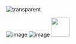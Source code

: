 ![transparent](https://capsule-render.vercel.app/api?type=transparent&fontColor=703ee5&text=HEY%20THERE&height=130&fontSize=60&descAlignY=75&descAlign=center)

![image](https://github.com/sharonye0/sharonye0/assets/86781708/01b75834-a7bb-4a71-82e9-c54388d1efab)
![image](https://github.com/sharonye0/sharonye0/assets/86781708/06664c07-9ea3-4df3-b6ac-11402590c3f3)
<a>
  <img height="50" src=""/>
</a>




<!--
**sharonye0/sharonye0** is a ✨ _special_ ✨ repository because its `README.md` (this file) appears on your GitHub profile.

Here are some ideas to get you started:
- 🔭 I’m currently working on ...
- 🌱 I’m currently learning ...
- 👯 I’m looking to collaborate on ...
- 🤔 I’m looking for help with ...
- 💬 Ask me about ...
- 📫 How to reach me: ...
- ⚡ Fun fact: ...
-->
